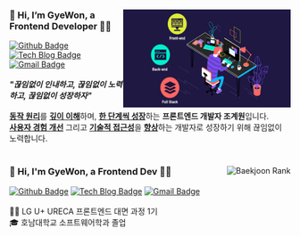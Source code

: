 <!-- README.md의 영역은 큰 틀로 기본적으로 <div>{child}<div> 형식임 -->

<!-- 나에 대한 설명 -->
<div>
  <div>
    <img align="right" src="./assets/img/web_devloper.gif" alt="웹 개발자 GIT 파일" width="300" height="176"  />
    <h3>👋 Hi, I’m GyeWon, a Frontend Developer 🧑‍💻</h3>
    <div>
      <a href="https://github.com/JGW-Korea"><img src="https://img.shields.io/badge/-Github-black?style=for-the-badge&logo=Github&logoColor=white" alt="Github Badge"/></a>
      <a href="https://dramatic-jasmine-13a.notion.site/Web-Development-f4c3f4ccd2674db8833c4ed0f5575a45"><img src="https://img.shields.io/badge/-TechBlog-EEEEEE?style=for-the-badge&logo=Notion&logoColor=black" alt="Tech Blog Badge"/></a>
      <a href="mailto:jgw6372@gmail.com"><img src="https://img.shields.io/badge/Gmail-D14836?style=for-the-badge&logo=Gmail&logoColor=white" alt="Gmail Badge"/></a>
    </div>
    <br />
    <div>
      <i><strong>"끊임없이 인내하고, 끊임없이 노력하고, 끊임없이 성장하자"</strong></i>
    </div>
    <br />
    <div>
      <span><a href="#"><strong>동작 원리</strong></a>를 <a href="#"><strong>깊이 이해</strong></a>하며, <a href="#"><strong>한 단계씩 성장</strong></a>하는 <strong>프론트엔드 개발자 조계원</strong>입니다.</span><br/>
      <span><a href="#"><strong>사용자 경험 개선</strong></a> 그리고 <a href="#"><strong>기술적 접근성</strong></a>을 <a href="#"><strong>향상</strong></a>하는 개발자로 성장하기 위해 끊임없이 노력합니다.</span>
    </div>
  </div>
  <br />
  <div>
    <img align="right" src="http://mazassumnida.wtf/api/v2/generate_badge?boj=jgw6372" alt="Baekjoon Rank"/>
    <h3>👋 Hi, I'm GyeWon, a Frontend Dev 🧑‍💻</h3>
    <div>
      <a href="https://github.com/JGW-Korea"><img src="https://img.shields.io/badge/-Github-black?style=for-the-badge&logo=Github&logoColor=white" alt="Github Badge"/></a>
      <a href="https://dramatic-jasmine-13a.notion.site/Web-Development-f4c3f4ccd2674db8833c4ed0f5575a45"><img src="https://img.shields.io/badge/-TechBlog-EEEEEE?style=for-the-badge&logo=Notion&logoColor=black" alt="Tech Blog Badge"/></a>
      <a href="mailto:jgw6372@gmail.com"><img src="https://img.shields.io/badge/Gmail-D14836?style=for-the-badge&logo=Gmail&logoColor=white" alt="Gmail Badge"/></a>
    </div>
    <br />
    <div>
      <span>👨‍🏫 LG U+ URECA 프론트엔드 대면 과정 1기</span><br/>
      <span>🎓 호남대학교 소프트웨어학과 졸업</span>
    </div>
  </div>
</div>
